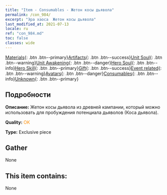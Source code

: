 ```yaml
---
title: "Item - Consumables - Жетон косы дьявола"
permalink: /con_984/
excerpt: "Эра хаоса  Жетон косы дьявола"
last_modified_at: 2021-07-13
locale: ru
ref: "con_984.md"
toc: false
classes: wide
---
```

 [Materials](/ItemsRU/){: .btn .btn--primary}[Artifacts](/ItemsRU/Artifacts/){: .btn .btn--success}[Unit Soul](/ItemsRU/UnitSoul/){: .btn .btn--warning}[Unit Awakening](/ItemsRU/UnitAwakening/){: .btn .btn--danger}[Hero Soul](/ItemsRU/HeroSoul/){: .btn .btn--info}[Hero Skill](/ItemsRU/HeroSkill/){: .btn .btn--primary}[Gift](/ItemsRU/Gift/){: .btn .btn--success}[Event related](/ItemsRU/Events/){: .btn .btn--warning}[Avatars](/ItemsRU/Avatars/){: .btn .btn--danger}[Consumables](/ItemsRU/Consumables/){: .btn .btn--info}[Unknown](/ItemsRU/Unknown/){: .btn .btn--primary}

## Подробности
 **Описание:** Жетон косы дьявола из древней кампании, который можно использовать для пробуждения потенциала дьяволов (Коса дьявола).

 **Quality:** <span style="color: #FF8C00">OK</span>

 **Type:** Exclusive piece

## Gather

  None

## This item contains:

  None

